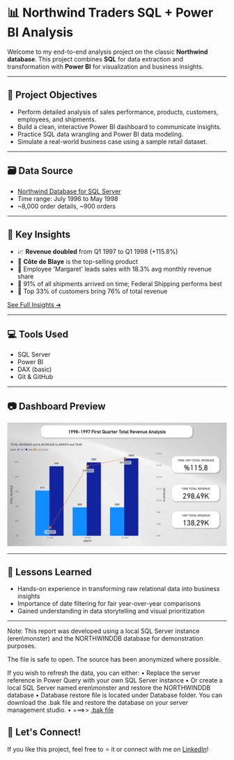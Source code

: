 # 📊 Northwind Traders SQL + Power BI Analysis

Welcome to my end-to-end analysis project on the classic **Northwind database**. This project combines **SQL** for data extraction and transformation with **Power BI** for visualization and business insights.

---

## 🚀 Project Objectives

- Perform detailed analysis of sales performance, products, customers, employees, and shipments.
- Build a clean, interactive Power BI dashboard to communicate insights.
- Practice SQL data wrangling and Power BI data modeling.
- Simulate a real-world business case using a sample retail dataset.

---

## 🗃️ Data Source

- [Northwind Database for SQL Server](https://github.com/Microsoft/sql-server-samples/tree/master/samples/databases/northwind-pubs)
- Time range: July 1996 to May 1998
- ~8,000 order details, ~900 orders

---

## 📌 Key Insights

- 📈 **Revenue doubled** from Q1 1997 to Q1 1998 (+115.8%)
- 🛒 **Côte de Blaye** is the top-selling product
- 💼 Employee 'Margaret' leads sales with 18.3% avg monthly revenue share
- 🚚 91% of all shipments arrived on time; Federal Shipping performs best
- 👥 Top 33% of customers bring 76% of total revenue

[See Full Insights ➜](./Insights/final_insights_summary.md)

---

## 💻 Tools Used

- SQL Server
- Power BI
- DAX (basic)
- Git & GitHub

---

## 📷 Dashboard Preview

![Dashboard Preview](./PowerBI/1-1997-1998_Monthly_Revenue_Analysis.png)

---

## 🧠 Lessons Learned

- Hands-on experience in transforming raw relational data into business insights
- Importance of date filtering for fair year-over-year comparisons
- Gained understanding in data storytelling and visual prioritization

---
Note:
This report was developed using a local SQL Server instance (eren\monster) and the NORTHWINDDB database for demonstration purposes.

The file is safe to open. The source has been anonymized where possible.

If you wish to refresh the data, you can either:
• Replace the server reference in Power Query with your own SQL Server instance
• Or create a local SQL Server named eren\monster and restore the NORTHWINDDB database
• Database restore file is located under Database folder. You can download the .bak file and restore the database on your server management studio.
• ===>> [.bak file](./Database/Northwind_Database.bak)

## 🤝 Let's Connect!

If you like this project, feel free to ⭐️ it or connect with me on [LinkedIn](https://www.linkedin.com/in/eren-arslan-848646231/)!



